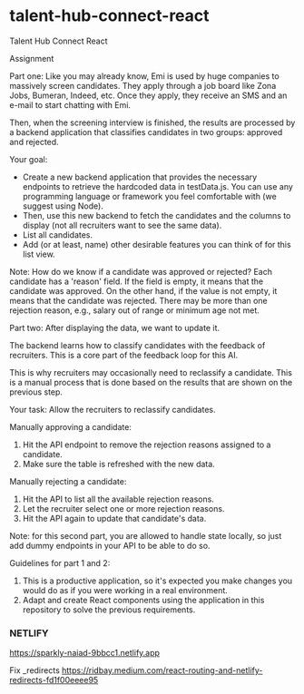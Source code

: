# talent-hub-connect-react
Talent Hub Connect React

Assignment

Part one:
Like you may already know, Emi is used by huge companies to massively screen candidates. They apply through a job board like Zona Jobs, Bumeran, Indeed, etc. Once they apply, they receive an SMS and an e-mail to start chatting with Emi.

Then, when the screening interview is finished, the results are processed by a backend application that classifies candidates in two groups: approved and rejected.

Your goal:
- Create a new backend application that provides the necessary endpoints to retrieve the hardcoded data in testData.js. You can use any programming language or framework you feel comfortable with (we suggest using Node).
- Then, use this new backend to fetch the candidates and the columns to display (not all recruiters want to see the same data).
- List all candidates.
- Add (or at least, name) other desirable features you can think of for this list view.

Note: How do we know if a candidate was approved or rejected? Each candidate has a 'reason' field. If the field is empty, it means that the candidate was approved. On the other hand, if the value is not empty, it means that the candidate was rejected. There may be more than one rejection reason, e.g., salary out of range or minimum age not met.

Part two:
After displaying the data, we want to update it.

The backend learns how to classify candidates with the feedback of recruiters. This is a core part of the feedback loop for this AI.

This is why recruiters may occasionally need to reclassify a candidate. This is a manual process that is done based on the results that are shown on the previous step.

Your task:
Allow the recruiters to reclassify candidates.

Manually approving a candidate:
1. Hit the API endpoint to remove the rejection reasons assigned to a candidate.
2. Make sure the table is refreshed with the new data.

Manually rejecting a candidate:
1. Hit the API to list all the available rejection reasons.
2. Let the recruiter select one or more rejection reasons.
3. Hit the API again to update that candidate's data.

Note: for this second part, you are allowed to handle state locally, so just add dummy endpoints in your API to be able to do so.

Guidelines for part 1 and 2:
1. This is a productive application, so it's expected you make changes you would do as if you were working in a real environment.
2. Adapt and create React components using the application in this repository to solve the previous requirements.


### NETLIFY
https://sparkly-naiad-9bbcc1.netlify.app

Fix _redirects
https://ridbay.medium.com/react-routing-and-netlify-redirects-fd1f00eeee95